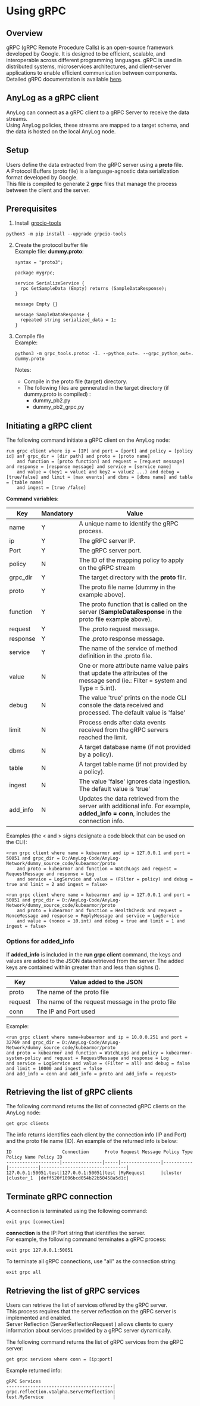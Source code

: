 # Using gRPC

## Overview
gRPC (gRPC Remote Procedure Calls) is an open-source framework developed by Google. 
It is designed to be efficient, scalable, and interoperable across different programming languages.
gRPC is used in distributed systems, microservices architectures, and client-server applications to enable efficient 
communication between components. Detailed gRPC documentation is available [here](https://grpc.io/docs/what-is-grpc/introduction/#overview).  

## AnyLog as a gRPC client
AnyLog can connect as a gRPC client to a gRPC Server to receive the data streams.  
Using AnyLog policies, these streams are mapped to a target schema, and the data is hosted on the local AnyLog node.

## Setup
Users define the data extracted from the gRPC server using a **proto** file.    
A Protocol Buffers (proto file) is a language-agnostic data serialization format developed by Google.    
This file is compiled to generate 2 **grpc** files that manage the process between the client and the server.

## Prerequisites

1. Install [grpcio-tools](https://pypi.org/project/grpcio-tools/)
```shell
python3 -m pip install --upgrade grpcio-tools
```

2. Create the protocol buffer file  
    Example file: **dummy.proto**:
    ```shell
    syntax = "proto3";
    
    package mygrpc;
    
    service SerializeService {
      rpc GetSampleData (Empty) returns (SampleDataResponse);
    }
    
    message Empty {}
    
    message SampleDataResponse {
      repeated string serialized_data = 1;
    }
    ```    

3. Compile file  
    Example:
    ```shell
    python3 -m grpc_tools.protoc -I. --python_out=. --grpc_python_out=. dummy.proto
    ```
    Notes: 
    * Compile in the proto file (target) directory.  
    * The following files are gennerated in the target directory (if dummy.proto is compiled) :
        * dummy_pb2.py
        * dummy_pb2_grpc,py


## Initiating a gRPC client
The following command initiate a gRPC client on the AnyLog node:

```anylog
run grpc client where ip = [IP] and port = [port] and policy = [policy id] anf grpc_dir = [dir path] and proto = [proto name] 
    and function = [proto function] and request = [request message] and response = [response message] and service = [service name]
    and value = (key1 = value1 and key2 = value2 ...) and debug = [true/false] and limit = [max events] and dbms = [dbms name] and table = [table name]
    and ingest = [true /false]
```

**Command variables**:

| Key        | Mandatory | Value  | 
| ---------- | -------| ------- |
| name       | Y | A unique name to identify the gRPC process. |
| ip         | Y | The gRPC server IP. |
| Port       | Y | The gRPC server port. |
| policy     | N | The ID of the mapping policy to apply on the gRPC stream |
| grpc_dir   | Y | The target directory with the **proto** filr. |
| proto      | Y | The proto file name (dummy in the example above). |
| function   | Y | The proto function that is called on the server (**SampleDataResponse** in the proto file example above). |
| request    | Y | The .proto request message. |
| response   | Y | The .proto response message. |
| service    | Y | The name of the service  of method definition in the .proto file. |
| value      | N | One or more attribute name value pairs that update the attributes of the message send (ie.: Filter = system and Type = 5.int). |
| debug      | N | The value 'true' prints on the node CLI console the data received and processed. The default value is 'false' |
| limit      | N | Process ends after data events received from the gRPC servers reached the limit. |
| dbms       | N | A target database name (if not provided by a policy). |
| table      | N | A target table name (if not provided by a policy). |
| ingest     | N | The value 'false' ignores data ingestion. The default value is 'true' |
| add_info   | N | Updates the data retrieved from the server with additional info. For example, **added_info = conn**, includes the connection info. |

Examples (the < and > signs designate a code block that can be used on the CLI):
```anylog
<run grpc client where name = kubearmor and ip = 127.0.0.1 and port = 50051 and grpc_dir = D:/AnyLog-Code/AnyLog-Network/dummy_source_code/kubearmor/proto 
    and proto = kubearmor and function = WatchLogs and request = RequestMessage and response = Log 
    and service = LogService and value = (Filter = policy) and debug = true and limit = 2 and ingest = false>
```
```anylog
<run grpc client where name = kubearmor and ip = 127.0.0.1 and port = 50051 and grpc_dir = D:/AnyLog-Code/AnyLog-Network/dummy_source_code/kubearmor/proto 
    and proto = kubearmor and function = HealthCheck and request = NonceMessage and response = ReplyMessage and service = LogService 
    and value = (nonce = 10.int) and debug = true and limit = 1 and ingest = false>
```

### Options for added_info

If **added_info** is included in the **run grpc client** command, the keys and values are added to the JSON data retrieved from the server.
The added keys are contained withiin greater than and less than sighns (<key>).

| Key        | Value added to the JSON  | 
| ---------- | -----------------------------|
| proto      | The name of the proto file   |
| request    | The name of the request message in the proto file   |
| conn       | The IP and Port used   |

Example:
```anylog
<run grpc client where name=kubearmor and ip = 10.0.0.251 and port = 32769 and grpc_dir = D:/AnyLog-Code/AnyLog-Network/dummy_source_code/kubearmor/proto 
and proto = kubearmor and function = WatchLogs and policy = kubearmor-system-policy and request = RequestMessage and response = Log 
and service = LogService and value = (Filter = all) and debug = false  and limit = 10000 and ingest = false  
and add_info = conn and add_info = proto and add_info = request>
```


## Retrieving the list of gRPC clients
The following command returns the list of connected gRPC clients on the AnyLog node:
```anylog
get grpc clients 
```
The info returns identifies each client by the connection info (IP and Port) and the proto file name (ID).
An example of the returned info is below:
```anylog
ID                   Connection      Proto Request Message Policy Type Policy Name Policy ID
--------------------|---------------|-----|---------------|-----------|-----------|--------------------------------|
127.0.0.1:50051.test|127.0.0.1:50051|test |MyRequest      |cluster    |cluster_1  |deff520f1096bcd054b22b50458a5d1c|
```

## Terminate gRPC connection

A connection is terminated using the following command:
```anylog
exit grpc [connection]
```
**connection** is the IP:Port string that identifies the server.    
For example, the following command terminates a gRPC process: 
```anylog
exit grpc 127.0.0.1:50051
```
To terminate all gRPC connections, use "all" as the connection string:
```anylog
exit grpc all
```

## Retrieving the list of gRPC services
Users can retrieve the list of services offered by the gRPC server.    
This process requires that the server reflection on the gRPC server is implemented and enabled.   
Server Reflection (ServerReflectionRequest ) allows clients to query information about services provided by a gRPC server dynamically.

The following command returns the list of gRPC services from the gRPC server:
```anylog
get grpc services where conn = [ip:port]
```

Example returned info:
```anylog
gRPC Services
----------------------------------------|
grpc.reflection.v1alpha.ServerReflection|
test.MyService                          |
```
